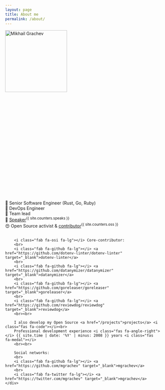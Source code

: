 ```yaml
---
layout: page
title: About me
permalink: /about/
---
```


<div class="about clearfix">
    <div class="left" style="height:550px;">
        <img width="200" height="200" src="https://avatars3.githubusercontent.com/u/700998" alt="Mikhail Grachev" class="avatar" />
    </div>
    <div>
        🚀 Senior Software Engineer (Rust, Go, Ruby)<br>
        🐳 DevOps Engineer<br>
        💪 Team lead<br>
        🎤 <a href="/speaks" target="_blank">Speaker</a><sup class="counter">{{ site.counters.speaks }}</sup><br>
        😍 Open Source activist & <a href="/oss" target="_blank">contributor</a><sup class="counter">{{ site.counters.oss }}</sup><br>
        <br>
        
        <i class="fab fa-osi fa-lg"></i> Core-contributor:
        <br>
        <i class="fab fa-github fa-lg"></i> <a href="https://github.com/dotenv-linter/dotenv-linter" target="_blank">dotenv-linter</a>
        <br>
        <i class="fab fa-github fa-lg"></i> <a href="https://github.com/datanymizer/datanymizer" target="_blank">datanymizer</a>
        <br>
        <i class="fab fa-github fa-lg"></i> <a href="https://github.com/goreleaser/goreleaser" target="_blank">goreleaser</a>
        <br>
        <i class="fab fa-github fa-lg"></i> <a href="https://github.com/reviewdog/reviewdog" target="_blank">reviewdog</a>
        <br><br>

        I also develop my Open Source <a href="/projects">projects</a> <i class="fas fa-code"></i><br>
        Professional development experience <i class="fas fa-angle-right"></i> {{ site.time | date: '%Y' | minus: 2008 }} years <i class="fas fa-medal"></i>
        <br><br>
 
        Social networks:
        <br>
        <i class="fab fa-github fa-lg"></i> <a href="https://github.com/mgrachev" target="_blank">mgrachev</a>
        <br>
        <i class="fab fa-twitter fa-lg"></i> <a href="https://twitter.com/mgrachev" target="_blank">mgrachev</a>
    </div>
</div>
